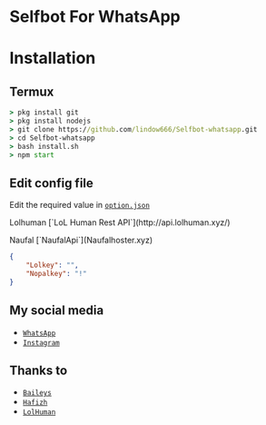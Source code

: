 # Selfbot For WhatsApp

# Installation

## Termux

```cmd
> pkg install git
> pkg install nodejs
> git clone https://github.com/lindow666/Selfbot-whatsapp.git
> cd Selfbot-whatsapp
> bash install.sh
> npm start
```
## Edit config file
Edit the required value in [`option.json`](https://github.com/lindow666/Selfbot-whatsapp/blob/main/src/option.json)
</p>
Lolhuman [`LoL Human Rest API`](http://api.lolhuman.xyz/) 
</p>
Naufal [`NaufalApi`](Naufalhoster.xyz)

```json
{
    "Lolkey": "",
    "Nopalkey": "!"
}
```

## My social media
* [`WhatsApp`](http://wa.me/6289513946766)
* [`Instagram`](http://instagram.com/lindoww.6)

## Thanks to
* [`Baileys`](https://github.com/adiwajshing/Baileys)
* [`Hafizh`](https://github.com/HAFizh-15)
* [`LolHuman`](https://github.com/LoLHuman)
